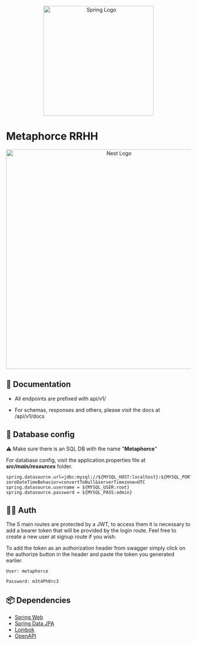 <p align="center">
    <a href="https://spring.io/projects/spring-boot" target="blank"><img src="https://upload.wikimedia.org/wikipedia/commons/thumb/4/44/Spring_Framework_Logo_2018.svg/2560px-Spring_Framework_Logo_2018.svg.png" width="300" alt="Spring Logo" /></a>
</p>

# Metaphorce RRHH

<p align="center">
    <img src="https://i.imgur.com/uWtwBez.png" width="600" alt="Nest Logo" />
</p>

## 📖 Documentation

* All endpoints are prefixed with api/v1/

* For schemas, responses and others, please visit the docs at /api/v1/docs

## 📂 Database config

⚠️ Make sure there is an SQL DB with the name "**Metaphorce**"

For database config, visit the application.properties file at ***src/main/resources*** folder.

```
spring.datasource.url=jdbc:mysql://${MYSQL_HOST:localhost}:${MYSQL_PORT:3306}/${MYSQL_NAME:metaphorce}?zeroDateTimeBehavior=convertToNull&serverTimezone=UTC
spring.datasource.username = ${MYSQL_USER:root}
spring.datasource.password = ${MYSQL_PASS:admin}
```

## 👮🏻 Auth

The 5 main routes are protected by a JWT, to access them it is necessary to add a bearer token that will be provided by the login route. Feel free to create a new user at signup route if you wish.

To add the token as an authorization header from swagger simply click on the authorize button in the header and paste the token you generated earlier.

```
User: metaphorce

Password: m3t4Ph0rc3
```

## 📦 Dependencies

* [Spring Web](https://docs.spring.io/spring-boot/docs/2.7.2/reference/htmlsingle/#web)
* [Spring Data JPA](https://docs.spring.io/spring-boot/docs/2.7.2/reference/htmlsingle/#data.sql.jpa-and-spring-data)
* [Lombok](https://projectlombok.org/)
* [OpenAPI](https://springdoc.org/)
